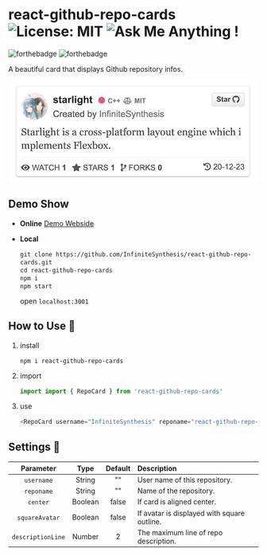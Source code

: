 # react-github-repo-cards ![License: MIT](https://img.shields.io/badge/License-MIT-blue.svg) ![Ask Me Anything !](https://img.shields.io/badge/Ask%20me-anything-pink.svg)

![forthebadge](https://forthebadge.com/images/badges/made-with-javascript.svg)
![forthebadge](https://forthebadge.com/images/badges/powered-by-coffee.svg)

A beautiful card that displays Github repository infos.


<p align="center"><img src="docs/demo.png" alt="demo"></p>

## Demo Show

- **Online** [Demo Webside](https://infinitesynthesis.github.io/react-github-repo-cards/)

- **Local**

    ```shell
    git clone https://github.com/InfiniteSynthesis/react-github-repo-cards.git
    cd react-github-repo-cards
    npm i
    npm start
    ```
    open `localhost:3001`



## How to Use 🍕

1. install
    ```shell
    npm i react-github-repo-cards
    ```

1. import
    ```javascript
    import import { RepoCard } from 'react-github-repo-cards'
    ```

2. use
    ```javascript
    <RepoCard username="InfiniteSynthesis" reponame="react-github-repo-cards" />
    ```

## Settings 🔨

| Parameter   | Type           | Default  | Description|
| :----------: |:---:| :---:| :------------- |
| `username` | String | "" | User name of this repository. |
| `reponame` | String | "" | Name of the repository. |
| `center` | Boolean | false | If card is aligned center. |
| `squareAvatar` | Boolean | false | If avatar is displayed with square outline. |
| `descriptionLine` | Number | 2 | The maximum line of repo description. |
